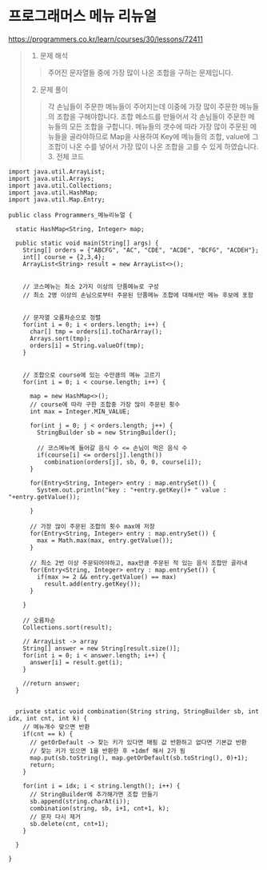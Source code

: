 # 프로그래머스 메뉴 리뉴얼

https://programmers.co.kr/learn/courses/30/lessons/72411

> 1. 문제 해석 
> > 주어진 문자열들 중에 가장 많이 나온 조합을 구하는 문제입니다.
> 2. 문제 풀이
> > 각 손님들이 주문한 메뉴들이 주어지는데 이중에 가장 많이 주문한 메뉴들의 조합을 구해야합니다. 조합 메소드를 만들어서 각 손님들이 주문한 메뉴들의 모든 조합을 구합니다. 메뉴들의 갯수에 따라 가장 많이 주문된 메뉴들을 골라야하므로 Map을 사용하여 Key에 메뉴들의 조합, value에 그 조합이 나온 수를 넣어서 가장 많이 나온 조합을 고를 수 있게 하였습니다.
> > 3. 전체 코드

    import java.util.ArrayList;
    import java.util.Arrays;
    import java.util.Collections;
    import java.util.HashMap;
    import java.util.Map.Entry;

    public class Programmers_메뉴리뉴얼 {

      static HashMap<String, Integer> map;

      public static void main(String[] args) {
        String[] orders = {"ABCFG", "AC", "CDE", "ACDE", "BCFG", "ACDEH"};
        int[] course = {2,3,4};
        ArrayList<String> result = new ArrayList<>();


        // 코스메뉴는 최소 2가지 이상의 단품메뉴로 구성
        // 최소 2명 이상의 손님으로부터 주문된 단품메뉴 조합에 대해서만 메뉴 후보에 포함


        // 문자열 오름차순으로 정렬
        for(int i = 0; i < orders.length; i++) {
          char[] tmp = orders[i].toCharArray();
          Arrays.sort(tmp);
          orders[i] = String.valueOf(tmp);
        }


        // 조합으로 course에 있는 수만큼의 메뉴 고르기
        for(int i = 0; i < course.length; i++) {

          map = new HashMap<>();
          // course에 따라 구한 조합중 가장 많이 주문된 횟수
          int max = Integer.MIN_VALUE;

          for(int j = 0; j < orders.length; j++) {
            StringBuilder sb = new StringBuilder();

            // 코스메뉴에 들어갈 음식 수 <= 손님이 먹은 음식 수
            if(course[i] <= orders[j].length())
              combination(orders[j], sb, 0, 0, course[i]);
          }

          for(Entry<String, Integer> entry : map.entrySet()) {
            System.out.println("key : "+entry.getKey()+ " value : "+entry.getValue());

          }

          // 가장 많이 주문된 조합의 횟수 max에 저장
          for(Entry<String, Integer> entry : map.entrySet()) {
            max = Math.max(max, entry.getValue());
          }

          // 최소 2번 이상 주문되어야하고, max만큼 주문된 적 있는 음식 조합만 골라내
          for(Entry<String, Integer> entry : map.entrySet()) {
            if(max >= 2 && entry.getValue() == max) 
              result.add(entry.getKey());
          }

        }

        // 오름차순
        Collections.sort(result);

        // ArrayList -> array
        String[] answer = new String[result.size()];
        for(int i = 0; i < answer.length; i++) {
          answer[i] = result.get(i);
        }

        //return answer;
      }


      private static void combination(String string, StringBuilder sb, int idx, int cnt, int k) {
        // 메뉴개수 맞으면 반환
        if(cnt == k) {
          // getOrDefault -> 찾는 키가 있다면 매핑 값 반환하고 없다면 기본값 반환 
          // 찾는 키가 있으면 1을 반환한 후 +1dmf 해서 2가 됨
          map.put(sb.toString(), map.getOrDefault(sb.toString(), 0)+1);
          return;
        }

        for(int i = idx; i < string.length(); i++) {
          // StringBuilder에 추가해가면 조합 만들기
          sb.append(string.charAt(i));
          combination(string, sb, i+1, cnt+1, k);
          // 문자 다시 제거
          sb.delete(cnt, cnt+1);
        }

      }

    }
